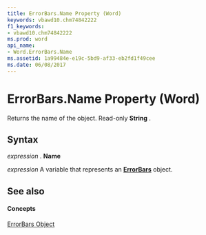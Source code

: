 ```yaml
---
title: ErrorBars.Name Property (Word)
keywords: vbawd10.chm74842222
f1_keywords:
- vbawd10.chm74842222
ms.prod: word
api_name:
- Word.ErrorBars.Name
ms.assetid: 1a99484e-e19c-5bd9-af33-eb2fd1f49cee
ms.date: 06/08/2017
---
```



# ErrorBars.Name Property (Word)

Returns the name of the object. Read-only  **String** .


## Syntax

 _expression_ . **Name**

 _expression_ A variable that represents an **[ErrorBars](Word.ErrorBars.md)** object.


## See also


#### Concepts


[ErrorBars Object](Word.ErrorBars.md)

